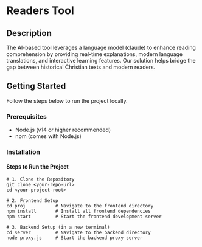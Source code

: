 # Readers Tool

## Description
The AI-based tool leverages a language model (claude) to enhance reading comprehension by providing real-time explanations, modern language translations, and interactive learning features. Our solution helps bridge the gap between historical Christian texts and modern readers.

## Getting Started

Follow the steps below to run the project locally.

### Prerequisites

- Node.js (v14 or higher recommended)
- npm (comes with Node.js)

### Installation

#### Steps to Run the Project

```
# 1. Clone the Repository
git clone <your-repo-url>
cd <your-project-root>

# 2. Frontend Setup
cd proj           # Navigate to the frontend directory
npm install       # Install all frontend dependencies
npm start         # Start the frontend development server

# 3. Backend Setup (in a new terminal)
cd server         # Navigate to the backend directory
node proxy.js     # Start the backend proxy server
```

